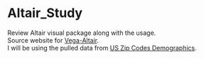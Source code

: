# Altair_Study
Review Altair visual package along with the usage.<br>
Source website for [Vega-Altair](https://altair-viz.github.io/index.html).<br>
I will be using the pulled data from [US Zip Codes Demographics](https://www.kaggle.com/datasets/erdi28/zip-codes-demographics).
